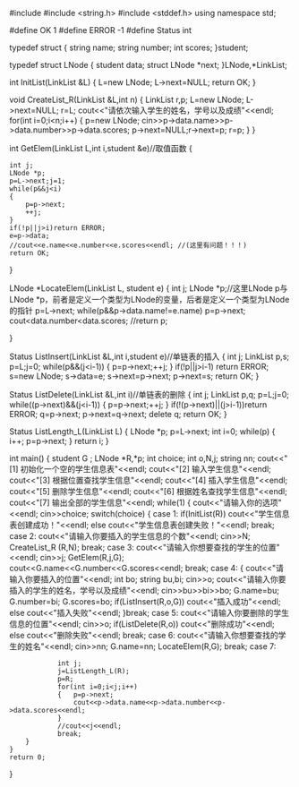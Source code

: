 #include <iostream>
#include <string.h>
#include <stddef.h>
using namespace std;

#define OK 1
#define ERROR -1
#define Status int

typedef struct
{
	string name;
	string number;
	int scores;
}student;

typedef struct LNode
{
	student data;
	struct LNode *next;
}LNode,*LinkList;

int InitList(LinkList &L)
{
	L=new LNode;
	L->next=NULL;
	return OK;
}

void CreateList_R(LinkList &L,int n)
{
	LinkList r,p;
	L=new LNode;
	L->next=NULL;
	r=L;
	cout<<"请依次输入学生的姓名，学号以及成绩"<<endl;
	for(int i=0;i<n;i++)
	{
		p=new LNode;
		cin>>p->data.name>>p->data.number>>p->data.scores;
		p->next=NULL;r->next=p;
		r=p;
	}
}

int GetElem(LinkList L,int i,student &e)//取值函数 
{
	
    int j;
    LNode *p;
	p=L->next;j=1;
	while(p&&j<i)
	{
		p=p->next;
		++j;
	}
	if(!p||j>i)return ERROR;
	e=p->data;
    //cout<<e.name<<e.number<<e.scores<<endl; //(这里有问题！！！) 
	return OK;
}

LNode *LocateElem(LinkList L, student e)
{
	int j;
	LNode *p;//这里LNode p与LNode *p，前者是定义一个类型为LNode的变量，后者是定义一个类型为LNode的指针 
	p=L->next;
	while(p&&p->data.name!=e.name) 
		p=p->next;
	cout<<p->data.number<<p->data.scores; 
	//return p;
	
}

Status ListInsert(LinkList &L,int i,student e)//单链表的插入 
{
	int j;
	LinkList p,s;
	p=L;j=0;
	while(p&&(j<i-1))
	{
		p=p->next;++j;
	}
	if(!p||j>i-1) return ERROR;
	s=new LNode;
	s->data=e;
	s->next=p->next; 
	p->next=s;
	return OK;
}

Status ListDelete(LinkList &L,int i)//单链表的删除 
{
	int j;
	LinkList p,q;
	p=L;j=0;
	while((p->next)&&(j<i-1))
	{
		p=p->next;++j;
	}
	if(!(p->next)||(j>i-1))return ERROR;
	q=p->next;
	p->next=q->next;
	delete q;
	return OK; 
}

Status ListLength_L(LinkList L)
{
	LNode *p;
	p=L->next;
	int i=0;
	while(p)
	{	
		i++;
		p=p->next;
	}
	return i;
}

int main()
{
	student G ; 
	LNode *R,*p;
	int choice;
	int o,N,j;
	string nn;
	cout<<"[1] 初始化一个空的学生信息表"<<endl;
	cout<<"[2] 输入学生信息"<<endl;
	cout<<"[3] 根据位置查找学生信息"<<endl;
	cout<<"[4] 插入学生信息"<<endl;
	cout<<"[5] 删除学生信息"<<endl;
	cout<<"[6] 根据姓名查找学生信息"<<endl;
	cout<<"[7] 输出全部的学生信息"<<endl;
	while(1)
	{
		cout<<"请输入你的选项"<<endl;
		cin>>choice;
		switch(choice)
		{
			case 1:
				if(InitList(R))
				cout<<"学生信息表创建成功！"<<endl;
				else
				cout<<"学生信息表创建失败！"<<endl;
				break;
			case 2:
				cout<<"请输入你要插入的学生信息的个数"<<endl;
				cin>>N;
				CreateList_R (R,N);
				break;
			case 3:
				cout<<"请输入你想要查找的学生的位置"<<endl;
				cin>>j;
				GetElem(R,j,G);
				cout<<G.name<<G.number<<G.scores<<endl; 
				break;
			case 4:
				{
				cout<<"请输入你要插入的位置"<<endl;
				int bo;
				string bu,bi;
				cin>>o;
				cout<<"请输入你要插入的学生的姓名，学号以及成绩"<<endl;
				cin>>bu>>bi>>bo;
				G.name=bu;
				G.number=bi;
				G.scores=bo; 
				if(ListInsert(R,o,G))
				cout<<"插入成功"<<endl;
				else
				cout<<"插入失败"<<endl;
				}break;
			case 5:
				cout<<"请输入你要删除的学生信息的位置"<<endl;
				cin>>o;
				if(ListDelete(R,o))
				cout<<"删除成功"<<endl;
				else
				cout<<"删除失败"<<endl;
				break;
			case 6:
			    cout<<"请输入你想要查找的学生的姓名"<<endl;
				cin>>nn;
				G.name=nn;
				LocateElem(R,G);
				break;
			case 7:
				
				int j;
				j=ListLength_L(R);
				p=R;
				for(int i=0;i<j;i++)
				{	p=p->next;
					cout<<p->data.name<<p->data.number<<p->data.scores<<endl;
				}
				//cout<<j<<endl;
				break;
		}
    } 
    return 0;
}













